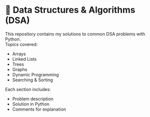 # 🧮 Data Structures & Algorithms (DSA)

This repository contains my solutions to common DSA problems with Python.  
Topics covered:
- Arrays
- Linked Lists
- Trees
- Graphs
- Dynamic Programming
- Searching & Sorting

Each section includes:
- Problem description
- Solution in Python
- Comments for explanation
